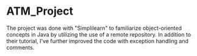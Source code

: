 # ATM_Project
The project was done with "Simplilearn" to familiarize object-oriented concepts in Java by utilizing the use of a remote repository. 
In addition to their tutorial, I've further improved the code with exception handling and comments.
